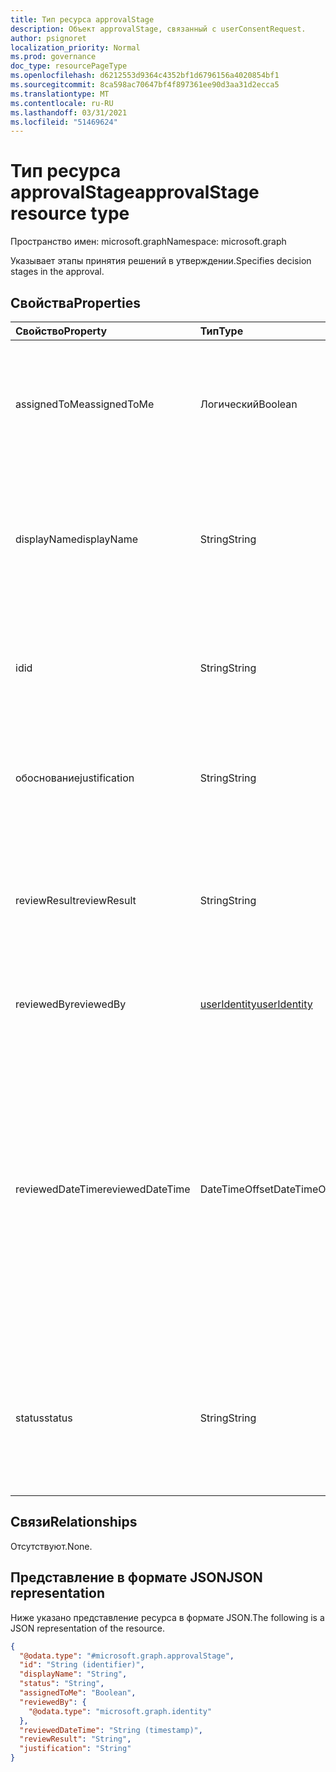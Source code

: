 ```yaml
---
title: Тип ресурса approvalStage
description: Объект approvalStage, связанный с userConsentRequest.
author: psignoret
localization_priority: Normal
ms.prod: governance
doc_type: resourcePageType
ms.openlocfilehash: d6212553d9364c4352bf1d6796156a4020854bf1
ms.sourcegitcommit: 8ca598ac70647bf4f897361ee90d3aa31d2ecca5
ms.translationtype: MT
ms.contentlocale: ru-RU
ms.lasthandoff: 03/31/2021
ms.locfileid: "51469624"
---
```

# <a name="approvalstage-resource-type"></a><span data-ttu-id="04bd5-103">Тип ресурса approvalStage</span><span class="sxs-lookup"><span data-stu-id="04bd5-103">approvalStage resource type</span></span>

<span data-ttu-id="04bd5-104">Пространство имен: microsoft.graph</span><span class="sxs-lookup"><span data-stu-id="04bd5-104">Namespace: microsoft.graph</span></span>

<span data-ttu-id="04bd5-105">Указывает этапы принятия решений в утверждении.</span><span class="sxs-lookup"><span data-stu-id="04bd5-105">Specifies decision stages in the approval.</span></span>

## <a name="properties"></a><span data-ttu-id="04bd5-106">Свойства</span><span class="sxs-lookup"><span data-stu-id="04bd5-106">Properties</span></span>

|<span data-ttu-id="04bd5-107">Свойство</span><span class="sxs-lookup"><span data-stu-id="04bd5-107">Property</span></span>|<span data-ttu-id="04bd5-108">Тип</span><span class="sxs-lookup"><span data-stu-id="04bd5-108">Type</span></span>|<span data-ttu-id="04bd5-109">Описание</span><span class="sxs-lookup"><span data-stu-id="04bd5-109">Description</span></span>|
|:---|:---|:---|
|<span data-ttu-id="04bd5-110">assignedToMe</span><span class="sxs-lookup"><span data-stu-id="04bd5-110">assignedToMe</span></span>|<span data-ttu-id="04bd5-111">Логический</span><span class="sxs-lookup"><span data-stu-id="04bd5-111">Boolean</span></span>|<span data-ttu-id="04bd5-112">Указывает, назначен ли этап пользователю вызова для проверки.</span><span class="sxs-lookup"><span data-stu-id="04bd5-112">Indicates whether the stage is assigned to the calling user to review.</span></span> <span data-ttu-id="04bd5-113">Только для чтения.</span><span class="sxs-lookup"><span data-stu-id="04bd5-113">Read-only.</span></span>|
|<span data-ttu-id="04bd5-114">displayName</span><span class="sxs-lookup"><span data-stu-id="04bd5-114">displayName</span></span>|<span data-ttu-id="04bd5-115">String</span><span class="sxs-lookup"><span data-stu-id="04bd5-115">String</span></span>|<span data-ttu-id="04bd5-116">Метка, предоставленная создателем политики для определения стадии утверждения.</span><span class="sxs-lookup"><span data-stu-id="04bd5-116">The label provided by the policy creator to identify an approval stage.</span></span> <span data-ttu-id="04bd5-117">Только для чтения.</span><span class="sxs-lookup"><span data-stu-id="04bd5-117">Read-only.</span></span>|
|<span data-ttu-id="04bd5-118">id</span><span class="sxs-lookup"><span data-stu-id="04bd5-118">id</span></span>|<span data-ttu-id="04bd5-119">String</span><span class="sxs-lookup"><span data-stu-id="04bd5-119">String</span></span>|<span data-ttu-id="04bd5-120">Идентификатор стадии, связанной с объектом утверждения.</span><span class="sxs-lookup"><span data-stu-id="04bd5-120">The identifier of the stage associated with an approval object.</span></span> <span data-ttu-id="04bd5-121">Только для чтения.</span><span class="sxs-lookup"><span data-stu-id="04bd5-121">Read-only.</span></span>|
|<span data-ttu-id="04bd5-122">обоснование</span><span class="sxs-lookup"><span data-stu-id="04bd5-122">justification</span></span>|<span data-ttu-id="04bd5-123">String</span><span class="sxs-lookup"><span data-stu-id="04bd5-123">String</span></span>|<span data-ttu-id="04bd5-124">Обоснование, связанное с решением стадии утверждения.</span><span class="sxs-lookup"><span data-stu-id="04bd5-124">The justification associated with the approval stage decision.</span></span>|
|<span data-ttu-id="04bd5-125">reviewResult</span><span class="sxs-lookup"><span data-stu-id="04bd5-125">reviewResult</span></span>|<span data-ttu-id="04bd5-126">String</span><span class="sxs-lookup"><span data-stu-id="04bd5-126">String</span></span>|<span data-ttu-id="04bd5-127">Результат этой записи утверждения.</span><span class="sxs-lookup"><span data-stu-id="04bd5-127">The result of this approval record.</span></span> <span data-ttu-id="04bd5-128">Возможные значения: `NotReviewed` , `Approved` , `Denied` .</span><span class="sxs-lookup"><span data-stu-id="04bd5-128">Possible values include: `NotReviewed`, `Approved`, `Denied`.</span></span>|
|<span data-ttu-id="04bd5-129">reviewedBy</span><span class="sxs-lookup"><span data-stu-id="04bd5-129">reviewedBy</span></span>|[<span data-ttu-id="04bd5-130">userIdentity</span><span class="sxs-lookup"><span data-stu-id="04bd5-130">userIdentity</span></span>](useridentity.md) | <span data-ttu-id="04bd5-131">Идентификатор рецензента.</span><span class="sxs-lookup"><span data-stu-id="04bd5-131">The identifier of the reviewer.</span></span> <span data-ttu-id="04bd5-132">Только для чтения.</span><span class="sxs-lookup"><span data-stu-id="04bd5-132">Read-only.</span></span>|
|<span data-ttu-id="04bd5-133">reviewedDateTime</span><span class="sxs-lookup"><span data-stu-id="04bd5-133">reviewedDateTime</span></span>|<span data-ttu-id="04bd5-134">DateTimeOffset</span><span class="sxs-lookup"><span data-stu-id="04bd5-134">DateTimeOffset</span></span>|<span data-ttu-id="04bd5-135">Дата и время записи решения.</span><span class="sxs-lookup"><span data-stu-id="04bd5-135">The date and time when a decision was recorded.</span></span> <span data-ttu-id="04bd5-136">Сведения о времени и дате представлены в формате ISO 8601 (всегда используется формат UTC).</span><span class="sxs-lookup"><span data-stu-id="04bd5-136">The date and time information uses ISO 8601 format and is always in UTC time.</span></span> <span data-ttu-id="04bd5-137">Например, значение полуночи 1 января 2014 г. в формате UTC: `2014-01-01T00:00:00Z`.</span><span class="sxs-lookup"><span data-stu-id="04bd5-137">For example, midnight UTC on Jan 1, 2014 is `2014-01-01T00:00:00Z`.</span></span> <span data-ttu-id="04bd5-138">Только для чтения.</span><span class="sxs-lookup"><span data-stu-id="04bd5-138">Read-only.</span></span>|
|<span data-ttu-id="04bd5-139">status</span><span class="sxs-lookup"><span data-stu-id="04bd5-139">status</span></span>|<span data-ttu-id="04bd5-140">String</span><span class="sxs-lookup"><span data-stu-id="04bd5-140">String</span></span>|<span data-ttu-id="04bd5-141">Состояние сцены.</span><span class="sxs-lookup"><span data-stu-id="04bd5-141">The stage status.</span></span> <span data-ttu-id="04bd5-142">Возможные значения: `InProgress` `Initializing` , , `Completed` `Expired` .</span><span class="sxs-lookup"><span data-stu-id="04bd5-142">Possible values: `InProgress`, `Initializing`, `Completed`, `Expired`.</span></span> <span data-ttu-id="04bd5-143">Только для чтения.</span><span class="sxs-lookup"><span data-stu-id="04bd5-143">Read-only.</span></span>|

## <a name="relationships"></a><span data-ttu-id="04bd5-144">Связи</span><span class="sxs-lookup"><span data-stu-id="04bd5-144">Relationships</span></span>

<span data-ttu-id="04bd5-145">Отсутствуют.</span><span class="sxs-lookup"><span data-stu-id="04bd5-145">None.</span></span>

## <a name="json-representation"></a><span data-ttu-id="04bd5-146">Представление в формате JSON</span><span class="sxs-lookup"><span data-stu-id="04bd5-146">JSON representation</span></span>

<span data-ttu-id="04bd5-147">Ниже указано представление ресурса в формате JSON.</span><span class="sxs-lookup"><span data-stu-id="04bd5-147">The following is a JSON representation of the resource.</span></span>
<!-- {
  "blockType": "resource",
  "keyProperty": "id",
  "@odata.type": "microsoft.graph.approvalStage",
  "openType": false
}
-->

``` json
{
  "@odata.type": "#microsoft.graph.approvalStage",
  "id": "String (identifier)",
  "displayName": "String",
  "status": "String",
  "assignedToMe": "Boolean",
  "reviewedBy": {
    "@odata.type": "microsoft.graph.identity"
  },
  "reviewedDateTime": "String (timestamp)",
  "reviewResult": "String",
  "justification": "String"
}
```

